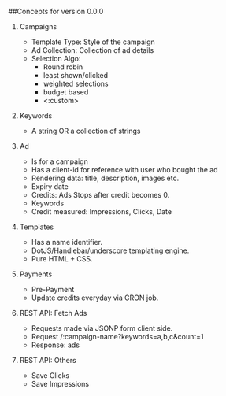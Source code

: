 ##Concepts for version 0.0.0

1. Campaigns
    - Template Type: Style of the campaign
    - Ad Collection: Collection of ad details
    - Selection Algo:
        * Round robin
        * least shown/clicked
        * weighted selections
        * budget based
        * <:custom>

2. Keywords
    - A string OR a collection of strings

3. Ad
    - Is for a campaign
    - Has a client-id for reference with user who bought the ad
    - Rendering data: title, description, images etc.
    - Expiry date
    - Credits: Ads Stops after credit becomes 0.
    - Keywords
    - Credit measured: Impressions, Clicks, Date

4. Templates
    - Has a name identifier.
    - DotJS/Handlebar/underscore templating engine.
    - Pure HTML + CSS.

5. Payments
    - Pre-Payment
    - Update credits everyday via CRON job.

6. REST API: Fetch Ads
    - Requests made via JSONP form client side.
    - Request /:campaign-name?keywords=a,b,c&count=1
    - Response: ads

7.  REST API: Others
    - Save Clicks
    - Save Impressions
